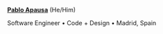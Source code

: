 <a href="https://apausa.dev" target="_blank" rel="noreferrer">**Pablo Apausa**</a> (He/Him)

Software Engineer • Code + Design • Madrid, Spain
